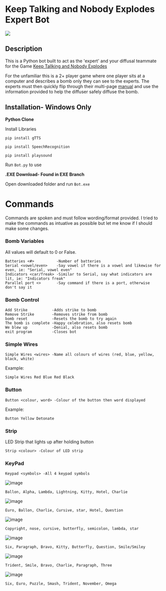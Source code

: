 # Keep Talking and Nobody Explodes Expert Bot

![](https://media.playstation.com/is/image/SCEA/keep-talking-and-nobody-explodes-ps4-us-screen-04-13oct16?$MediaCarousel_Original$)

## Description
This is a Python bot built to act as the 'expert' and your diffusal teammate for the Game [Keep Tallking and Nobody Explodes](https://store.steampowered.com/app/341800/Keep_Talking_and_Nobody_Explodes/)

For the unfamiliar this is a 2+ player game where one player sits at a computer and describes a bomb only they can see to the experts. 
The experts must then quickly flip through their multi-page [manual](https://bombmanual.com/) and use the information provided to help the diffuser safely diffuse the bomb.

## Installation- Windows Only
**Python Clone**

Install Libraries

`pip install gTTS`

`pip install SpeechRecognition`

`pip install playsound`

Run `Bot.py` to use

**.EXE Download- Found in EXE Branch**

Open downloaded folder and run `Bot.exe`

# Commands

Commands are spoken and must follow wording/format provided.
I tried to make the commands as intuative as possible but let me know if I should make some changes.

### Bomb Variables 

All values will default to 0 or False. 
```
Batteries <#>          -Number of batteries
Serial <vowel/even>    -Say vowel if there is a vowel and likewise for even, ie: "Serial, vowel even"
Indicators <car/freak> -Similar to Serial, say what indicators are lit, ie: "Indicators freak"
Parallel port <>       -Say command if there is a port, otherwise don't say it
```

### Bomb Control

```
Add Strike           -Adds strike to bomb
Remove Strike        -Removes strike from bomb
bomb reset           -Resets the bomb to try again
The bomb is complete -Happy celebration, also resets bomb
We blew up           -Denial, also resets bomb
exit program         -Closes bot
```

### Simple Wires

`Simple Wires <wires> -Name all colours of wires (red, blue, yellow, black, white)`

Example:

`Simple Wires Red Blue Red Black`

### Button

`Button <colour, word> -Colour of the button then word displayed`

Example:

`Button Yellow Detonate`

### Strip

LED Strip that lights up after holding button

`Strip <colour> -Colour of LED strip`

### KeyPad

`Keypad <symbols> -All 4 keypad symbols`

![image](https://user-images.githubusercontent.com/70239160/95704097-a0ac9700-0c04-11eb-9b25-77e9aa50c138.png)

`Ballon, Alpha, Lambda, Lightning, Kitty, Hotel, Charlie`

![image](https://user-images.githubusercontent.com/70239160/95704191-dbaeca80-0c04-11eb-93e2-fc0db738327a.png)

`Euro, Ballon, Charlie, Cursive, star, Hotel, Question`

![image](https://user-images.githubusercontent.com/70239160/95704238-0862e200-0c05-11eb-9b90-30cc21e6c74a.png)

`Copyright, nose, cursive, butterfly, semicolon, lambda, star`

![image](https://user-images.githubusercontent.com/70239160/95704290-33e5cc80-0c05-11eb-8546-ad4ad26348ee.png)

`Six, Paragraph, Bravo, Kitty, Butterfly, Question, Smile/Smiley`

![image](https://user-images.githubusercontent.com/70239160/95704393-858e5700-0c05-11eb-84c3-f4b820e21b99.png)

`Trident, Smile, Bravo, Charlie, Paragraph, Three`

![image](https://user-images.githubusercontent.com/70239160/95704690-968b9800-0c06-11eb-8669-b85523ce30d5.png)

`Six, Euro, Puzzle, Smash, Trident, November, Omega`


